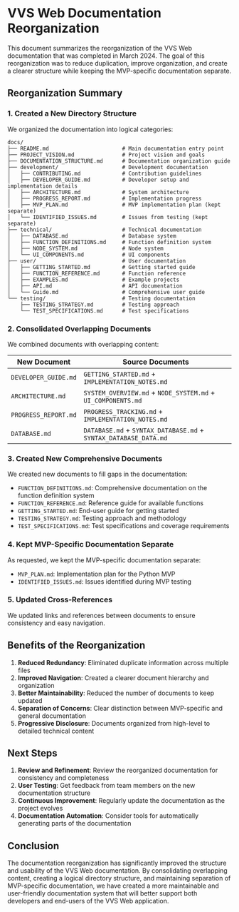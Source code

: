 # VVS Web Documentation Reorganization

This document summarizes the reorganization of the VVS Web documentation that was completed in March 2024. The goal of this reorganization was to reduce duplication, improve organization, and create a clearer structure while keeping the MVP-specific documentation separate.

## Reorganization Summary

### 1. Created a New Directory Structure

We organized the documentation into logical categories:

```
docs/
├── README.md                       # Main documentation entry point
├── PROJECT_VISION.md               # Project vision and goals
├── DOCUMENTATION_STRUCTURE.md      # Documentation organization guide
├── development/                    # Development documentation
│   ├── CONTRIBUTING.md             # Contribution guidelines
│   ├── DEVELOPER_GUIDE.md          # Developer setup and implementation details
│   ├── ARCHITECTURE.md             # System architecture
│   ├── PROGRESS_REPORT.md          # Implementation progress
│   ├── MVP_PLAN.md                 # MVP implementation plan (kept separate)
│   └── IDENTIFIED_ISSUES.md        # Issues from testing (kept separate)
├── technical/                      # Technical documentation
│   ├── DATABASE.md                 # Database system
│   ├── FUNCTION_DEFINITIONS.md     # Function definition system
│   ├── NODE_SYSTEM.md              # Node system
│   └── UI_COMPONENTS.md            # UI components
├── user/                           # User documentation
│   ├── GETTING_STARTED.md          # Getting started guide
│   ├── FUNCTION_REFERENCE.md       # Function reference
│   ├── EXAMPLES.md                 # Example projects
│   ├── API.md                      # API documentation
│   └── Guide.md                    # Comprehensive user guide
└── testing/                        # Testing documentation
    ├── TESTING_STRATEGY.md         # Testing approach
    └── TEST_SPECIFICATIONS.md      # Test specifications
```

### 2. Consolidated Overlapping Documents

We combined documents with overlapping content:

| New Document | Source Documents |
|--------------|------------------|
| `DEVELOPER_GUIDE.md` | `GETTING_STARTED.md` + `IMPLEMENTATION_NOTES.md` |
| `ARCHITECTURE.md` | `SYSTEM_OVERVIEW.md` + `NODE_SYSTEM.md` + `UI_COMPONENTS.md` |
| `PROGRESS_REPORT.md` | `PROGRESS_TRACKING.md` + `IMPLEMENTATION_NOTES.md` |
| `DATABASE.md` | `DATABASE.md` + `SYNTAX_DATABASE.md` + `SYNTAX_DATABASE_DATA.md` |

### 3. Created New Comprehensive Documents

We created new documents to fill gaps in the documentation:

- `FUNCTION_DEFINITIONS.md`: Comprehensive documentation on the function definition system
- `FUNCTION_REFERENCE.md`: Reference guide for available functions
- `GETTING_STARTED.md`: End-user guide for getting started
- `TESTING_STRATEGY.md`: Testing approach and methodology
- `TEST_SPECIFICATIONS.md`: Test specifications and coverage requirements

### 4. Kept MVP-Specific Documentation Separate

As requested, we kept the MVP-specific documentation separate:

- `MVP_PLAN.md`: Implementation plan for the Python MVP
- `IDENTIFIED_ISSUES.md`: Issues identified during MVP testing

### 5. Updated Cross-References

We updated links and references between documents to ensure consistency and easy navigation.

## Benefits of the Reorganization

1. **Reduced Redundancy**: Eliminated duplicate information across multiple files
2. **Improved Navigation**: Created a clearer document hierarchy and organization
3. **Better Maintainability**: Reduced the number of documents to keep updated
4. **Separation of Concerns**: Clear distinction between MVP-specific and general documentation
5. **Progressive Disclosure**: Documents organized from high-level to detailed technical content

## Next Steps

1. **Review and Refinement**: Review the reorganized documentation for consistency and completeness
2. **User Testing**: Get feedback from team members on the new documentation structure
3. **Continuous Improvement**: Regularly update the documentation as the project evolves
4. **Documentation Automation**: Consider tools for automatically generating parts of the documentation

## Conclusion

The documentation reorganization has significantly improved the structure and usability of the VVS Web documentation. By consolidating overlapping content, creating a logical directory structure, and maintaining separation of MVP-specific documentation, we have created a more maintainable and user-friendly documentation system that will better support both developers and end-users of the VVS Web application. 